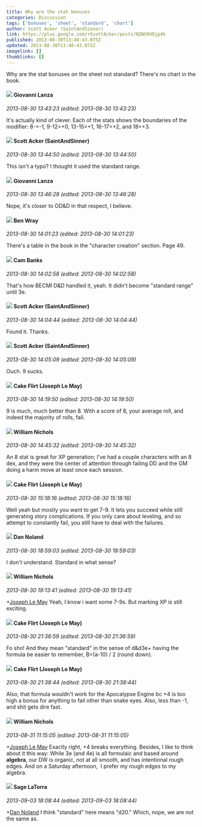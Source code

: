 ```yaml
---
title: Why are the stat bonuses
categories: Discussion
tags: ['bonuses', 'sheet', 'standard', 'chart']
author: Scott Acker (SaintAndSinner)
link: https://plus.google.com/+ScottAcker/posts/NZWU9XDjp4k
published: 2013-08-30T13:40:43.075Z
updated: 2013-08-30T13:40:43.075Z
imagelink: []
thumblinks: []
---
```


Why are the stat bonuses on the sheet not standard?  There&#39;s no chart in the book. 
<div id='comment z122z52wjzfcvfww004cepkrkqqdsbqxh10'>
  <h4><img src='{{site.baseurl}}//images/avatars/102768177673605279668_photo.jpg'> Giovanni Lanza</h4>
      <p><cite>2013-08-30 13:43:23 (edited: 2013-08-30 13:43:23)</cite></p>
        <p>It&#39;s actually kind of clever. Each of the stats shows the boundaries of the modifier: 8-=-1, 9-12=+0, 13-15=+1, 16-17=+2, and 18=+3.</p>
</div>
        

<div id='comment z122z52wjzfcvfww004cepkrkqqdsbqxh10'>
  <h4><img src='{{site.baseurl}}//images/avatars/107657261121740797726_photo.jpg'> Scott Acker (SaintAndSinner)</h4>
      <p><cite>2013-08-30 13:44:50 (edited: 2013-08-30 13:44:50)</cite></p>
        <p>This isn&#39;t a typo?  I thought it used the standard range.</p>
</div>
        

<div id='comment z122z52wjzfcvfww004cepkrkqqdsbqxh10'>
  <h4><img src='{{site.baseurl}}//images/avatars/102768177673605279668_photo.jpg'> Giovanni Lanza</h4>
      <p><cite>2013-08-30 13:46:28 (edited: 2013-08-30 13:46:28)</cite></p>
        <p>Nope, it&#39;s closer to OD&amp;D in that respect, I believe.</p>
</div>
        

<div id='comment z122z52wjzfcvfww004cepkrkqqdsbqxh10'>
  <h4><img src='{{site.baseurl}}//images/avatars/117478240607286855024_photo.jpg'> Ben Wray</h4>
      <p><cite>2013-08-30 14:01:23 (edited: 2013-08-30 14:01:23)</cite></p>
        <p>There&#39;s a table in the book in the &quot;character creation&quot; section. Page 49.</p>
</div>
        

<div id='comment z122z52wjzfcvfww004cepkrkqqdsbqxh10'>
  <h4><img src='{{site.baseurl}}//images/avatars/106054691212656263140_photo.jpg'> Cam Banks</h4>
      <p><cite>2013-08-30 14:02:58 (edited: 2013-08-30 14:02:58)</cite></p>
        <p>That&#39;s how BECMI D&amp;D handled it, yeah. It didn&#39;t become &quot;standard range&quot; until 3e.</p>
</div>
        

<div id='comment z122z52wjzfcvfww004cepkrkqqdsbqxh10'>
  <h4><img src='{{site.baseurl}}//images/avatars/107657261121740797726_photo.jpg'> Scott Acker (SaintAndSinner)</h4>
      <p><cite>2013-08-30 14:04:44 (edited: 2013-08-30 14:04:44)</cite></p>
        <p>Found it. Thanks.</p>
</div>
        

<div id='comment z122z52wjzfcvfww004cepkrkqqdsbqxh10'>
  <h4><img src='{{site.baseurl}}//images/avatars/107657261121740797726_photo.jpg'> Scott Acker (SaintAndSinner)</h4>
      <p><cite>2013-08-30 14:05:09 (edited: 2013-08-30 14:05:09)</cite></p>
        <p>Ouch. 9 sucks.</p>
</div>
        

<div id='comment z122z52wjzfcvfww004cepkrkqqdsbqxh10'>
  <h4><img src='{{site.baseurl}}//images/avatars/118274317738578754478_photo.jpg'> Cake Flirt (Joseph Le May)</h4>
      <p><cite>2013-08-30 14:19:50 (edited: 2013-08-30 14:19:50)</cite></p>
        <p>9 is much, much better than 8. With a score of 8, your average roll, and indeed the majority of rolls, fail.</p>
</div>
        

<div id='comment z122z52wjzfcvfww004cepkrkqqdsbqxh10'>
  <h4><img src='{{site.baseurl}}//images/avatars/116087077877793003074_photo.jpg'> William Nichols</h4>
      <p><cite>2013-08-30 14:45:32 (edited: 2013-08-30 14:45:32)</cite></p>
        <p>An 8 stat is great for XP generation; I&#39;ve had a couple characters with an 8 dex, and they were the center of attention through failing DD and the GM doing a harm move at least once each session.</p>
</div>
        

<div id='comment z122z52wjzfcvfww004cepkrkqqdsbqxh10'>
  <h4><img src='{{site.baseurl}}//images/avatars/118274317738578754478_photo.jpg'> Cake Flirt (Joseph Le May)</h4>
      <p><cite>2013-08-30 15:18:16 (edited: 2013-08-30 15:18:16)</cite></p>
        <p>Well yeah but mostly you want to get 7-9. It lets you succeed while still generating story complications. If you only care about leveling, and so attempt to constantly fail, you still have to deal with the failures.</p>
</div>
        

<div id='comment z122z52wjzfcvfww004cepkrkqqdsbqxh10'>
  <h4><img src='{{site.baseurl}}//images/avatars/102455189983341410583_photo.jpg'> Dan Noland</h4>
      <p><cite>2013-08-30 18:59:03 (edited: 2013-08-30 18:59:03)</cite></p>
        <p>I don&#39;t understand. Standard in what sense?</p>
</div>
        

<div id='comment z122z52wjzfcvfww004cepkrkqqdsbqxh10'>
  <h4><img src='{{site.baseurl}}//images/avatars/116087077877793003074_photo.jpg'> William Nichols</h4>
      <p><cite>2013-08-30 19:13:41 (edited: 2013-08-30 19:13:41)</cite></p>
        <p><span class="proflinkWrapper"><span class="proflinkPrefix">+</span><a class="proflink" href="https://plus.google.com/118274317738578754478" oid="118274317738578754478">Joseph Le May</a></span> Yeah, I know i want some 7-9s. But marking XP is still exciting.</p>
</div>
        

<div id='comment z122z52wjzfcvfww004cepkrkqqdsbqxh10'>
  <h4><img src='{{site.baseurl}}//images/avatars/118274317738578754478_photo.jpg'> Cake Flirt (Joseph Le May)</h4>
      <p><cite>2013-08-30 21:36:59 (edited: 2013-08-30 21:36:59)</cite></p>
        <p>Fo sho! And they mean &quot;standard&quot; in the sense of d&amp;d3e+ having the formula be easier to remember, B=(a-10) / 2 (round down).</p>
</div>
        

<div id='comment z122z52wjzfcvfww004cepkrkqqdsbqxh10'>
  <h4><img src='{{site.baseurl}}//images/avatars/118274317738578754478_photo.jpg'> Cake Flirt (Joseph Le May)</h4>
      <p><cite>2013-08-30 21:38:44 (edited: 2013-08-30 21:38:44)</cite></p>
        <p>Also, that formula wouldn&#39;t work for the Apocalypse Engine bc +4 is too high a bonus for anything to fail other than snake eyes. Also, less than -1, and shit gets dire fast.</p>
</div>
        

<div id='comment z122z52wjzfcvfww004cepkrkqqdsbqxh10'>
  <h4><img src='{{site.baseurl}}//images/avatars/116087077877793003074_photo.jpg'> William Nichols</h4>
      <p><cite>2013-08-31 11:15:05 (edited: 2013-08-31 11:15:05)</cite></p>
        <p><span class="proflinkWrapper"><span class="proflinkPrefix">+</span><a class="proflink" href="https://plus.google.com/118274317738578754478" oid="118274317738578754478">Joseph Le May</a></span> Exactly right, +4 breaks everything. Besides, I like to think about it this way: While 3e (and 4e) is all formulaic and based around <b>algebra</b>, our DW is organic, not at all smooth, and has intentional rough edges. And on a Saturday afternoon,  I prefer my rough edges to my algebra.</p>
</div>
        

<div id='comment z122z52wjzfcvfww004cepkrkqqdsbqxh10'>
  <h4><img src='{{site.baseurl}}//images/avatars/117415966179711277938_photo.jpg'> Sage LaTorra</h4>
      <p><cite>2013-09-03 18:08:44 (edited: 2013-09-03 18:08:44)</cite></p>
        <p><span class="proflinkWrapper"><span class="proflinkPrefix">+</span><a class="proflink" href="https://plus.google.com/102455189983341410583" oid="102455189983341410583">Dan Noland</a></span> I think &quot;standard&quot; here means &quot;d20.&quot; Which, nope, we are not the same as.</p>
</div>
        